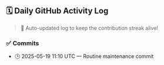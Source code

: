 ## 🗓️ Daily GitHub Activity Log

> 🤖 Auto-updated log to keep the contribution streak alive!

### ✅ Commits

- 🕒 2025-05-19 11:10 UTC — Routine maintenance commit

